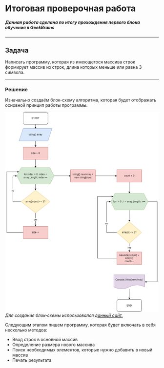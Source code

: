 # Итоговая проверочная работа
##### *Данная работа сделана по итогу прохождения первого блока обучения в GeekBrains*
***
## Задача 
Написать программу, которая из имеющегося массива строк формирует массив из строк, длина которых меньше или равна 3 символа. 
***
### Решение
Изначально создаём блок-схему алгоритма, которая будет отображать основной принцип работы программы.

![diagram](diagram.png)
 *Для создания блок-схемы использовался [данный сайт.](https://app.diagrams.net/)*

Следующим этапом пишем программу, которая будет включать в себя несколько методов:

+ Ввод строк в основной массив
+ Определение размера нового массива
+ Поиск необходимых элементов, которые нужно добавить в новый массив
+ Печать результата